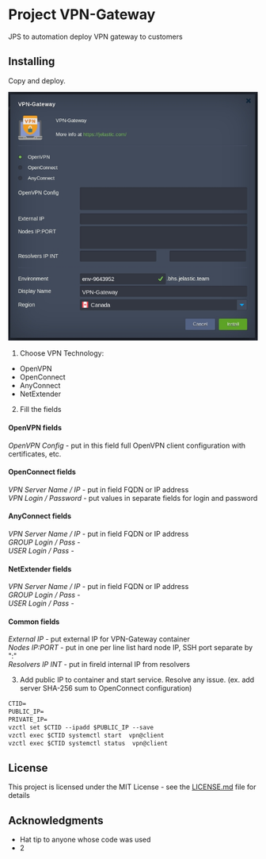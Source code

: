 
# Project VPN-Gateway

JPS to automation deploy VPN gateway to customers

## Installing

Copy and deploy.

![Installation](img/docs/init_install.jpg)

1. Choose VPN Technology:
  - OpenVPN
  - OpenConnect
  - AnyConnect
  - NetExtender

2. Fill the fields
#### OpenVPN fields
*OpenVPN Config* - put in this field full OpenVPN client configuration with certificates, etc.

#### OpenConnect fields
*VPN Server Name / IP* - put in field FQDN or IP address  
*VPN Login / Password* - put values in separate fields for login and password  

#### AnyConnect fields
*VPN Server Name / IP* - put in field FQDN or IP address  
*GROUP Login / Pass* -  
*USER Login / Pass* -  

#### NetExtender fields
*VPN Server Name / IP* - put in field FQDN or IP address  
*GROUP Login / Pass* -  
*USER Login / Pass* -  


#### Common fields
*External IP* - put external IP for VPN-Gateway container  
*Nodes IP:PORT* - put in one per line list hard node IP, SSH port separate by ":"  
*Resolvers IP INT* - put in fireld internal IP from resolvers  

3. Add public IP to container and start service. Resolve any issue. (ex. add server SHA-256 sum to OpenConnect configuration)
```
CTID=
PUBLIC_IP=
PRIVATE_IP=
vzctl set $CTID --ipadd $PUBLIC_IP --save
vzctl exec $CTID systemctl start  vpn@client
vzctl exec $CTID systemctl status  vpn@client
```



## License

This project is licensed under the MIT License - see the [LICENSE.md](LICENSE.md) file for details

## Acknowledgments

* Hat tip to anyone whose code was used
* 2